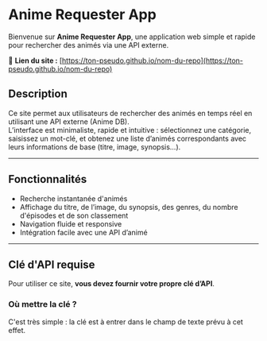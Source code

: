 # Anime Requester App

Bienvenue sur **Anime Requester App**, une application web simple et rapide pour rechercher des animés via une API externe.

🔗 **Lien du site :** [https://ton-pseudo.github.io/nom-du-repo](https://ton-pseudo.github.io/nom-du-repo)

## Description

Ce site permet aux utilisateurs de rechercher des animés en temps réel en utilisant une API externe (Anime DB).  
L’interface est minimaliste, rapide et intuitive : sélectionnez une catégorie, saisissez un mot-clé, et obtenez une liste d’animés correspondants avec leurs informations de base (titre, image, synopsis...).

---

## Fonctionnalités

- Recherche instantanée d'animés
- Affichage du titre, de l’image, du synopsis, des genres, du nombre d'épisodes et de son classement
- Navigation fluide et responsive
- Intégration facile avec une API d’animé

---

## Clé d'API requise

Pour utiliser ce site, **vous devez fournir votre propre clé d’API**.

### Où mettre la clé ?

C'est très simple : la clé est à entrer dans le champ de texte prévu à cet effet.
